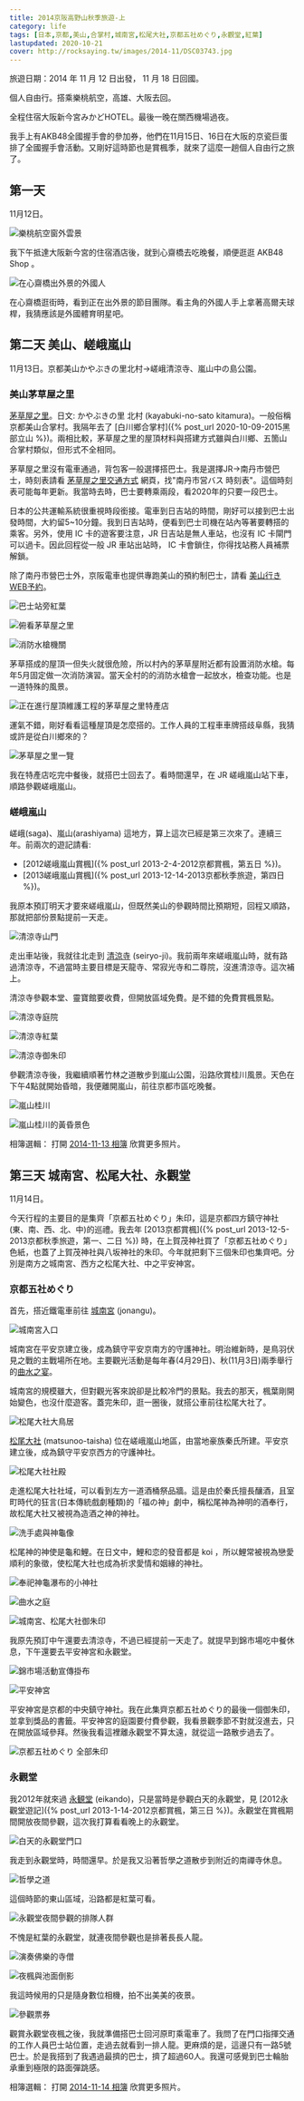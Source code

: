 ```yaml
---
title: 2014京阪高野山秋季旅遊-上
category: life
tags: [日本,京都,美山,合掌村,城南宮,松尾大社,京都五社めぐり,永觀堂,紅葉]
lastupdated: 2020-10-21
cover: http://rocksaying.tw/images/2014-11/DSC03743.jpg
---
```


旅遊日期：2014 年 11 月 12 日出發， 11 月 18 日回國。

個人自由行。搭乘樂桃航空，高雄、大阪去回。

全程住宿大阪新今宮みかどHOTEL。最後一晚在關西機場過夜。

我手上有AKB48全國握手會的參加券，他們在11月15日、16日在大阪的京瓷巨蛋排了全國握手會活動。又剛好這時節也是賞楓季，就來了這麼一趟個人自由行之旅了。

<!--more-->

## 第一天

11月12日。

![樂桃航空窗外雲景](https://raw.githubusercontent.com/rocksaying/rocksaying.github.io/master/images/2014-11/WP_20141112_15_11_19_Pro.jpg)

我下午抵達大阪新今宮的住宿酒店後，就到心齋橋去吃晚餐，順便逛逛 AKB48 Shop 。

![在心齋橋出外景的外國人](https://raw.githubusercontent.com/rocksaying/rocksaying.github.io/master/images/2014-11/WP_20141112_22_39_36_Pro.jpg)

在心齋橋逛街時，看到正在出外景的節目團隊。看主角的外國人手上拿著高爾夫球桿，我猜應該是外國體育明星吧。

## 第二天 美山、嵯峨嵐山

11月13日。京都美山かやぶきの里北村->嵯峨清涼寺、嵐山中の島公園。

### 美山茅草屋之里

[茅草屋之里](http://www.kayabukinosato.com/index.html)。日文: かやぶきの里 北村 (kayabuki-no-sato kitamura)。一般俗稱京都美山合掌村。我隔年去了 [白川鄉合掌村]({% post_url 2020-10-09-2015黑部立山 %})。兩相比較，茅草屋之里的屋頂材料與搭建方式雖與白川鄉、五箇山合掌村類似，但形式不全相同。

茅草屋之里沒有電車通過，背包客一般選擇搭巴士。我是選擇JR->南丹市營巴士，時刻表請看 [茅草屋之里交通方式](http://www.kayabukinosato.com/info.html) 網頁，找"南丹市営バス 時刻表"。這個時刻表可能每年更新。我當時去時，巴士要轉乘兩段，看2020年的只要一段巴士。

日本的公共運輸系統很重視時段銜接。電車到日吉站的時間，剛好可以接到巴士出發時間，大約留5~10分鐘。我到日吉站時，便看到巴士司機在站內等著要轉搭的乘客。另外，使用 IC 卡的遊客要注意，JR 日吉站是無人車站，也沒有 IC 卡閘門可以過卡。因此回程從一般 JR 車站出站時， IC 卡會鎖住，你得找站務人員補票解鎖。

除了南丹市營巴士外，京阪電車也提供專跑美山的預約制巴士，請看 [美山行きWEB予約](https://www.keihankyotokotsu.jp/miyama-reservation.html)。

![巴士站旁紅葉](https://raw.githubusercontent.com/rocksaying/rocksaying.github.io/master/images/2014-11/DSC03743.jpg)

![俯看茅草屋之里](https://raw.githubusercontent.com/rocksaying/rocksaying.github.io/master/images/2014-11/DSC03801.jpg)

![消防水槍機關](https://raw.githubusercontent.com/rocksaying/rocksaying.github.io/master/images/2014-11/DSC03803.jpg)

茅草搭成的屋頂一但失火就很危險，所以村內的茅草屋附近都有設置消防水槍。每年5月固定做一次消防演習。當天全村的的消防水槍會一起放水，檢查功能。也是一道特殊的風景。

![正在進行屋頂維護工程的茅草屋之里特產店](https://raw.githubusercontent.com/rocksaying/rocksaying.github.io/master/images/2014-11/DSC03888.jpg)

運氣不錯，剛好看看這種屋頂是怎麼搭的。工作人員的工程車車牌搭歧阜縣，我猜或許是從白川鄉來的？

![茅草屋之里一覽](https://raw.githubusercontent.com/rocksaying/rocksaying.github.io/master/images/2014-11/DSC03906.jpg)

我在特產店吃完中餐後，就搭巴士回去了。看時間還早，在 JR 嵯峨嵐山站下車，順路參觀嵯峨嵐山。

### 嵯峨嵐山

嵯峨(saga)、嵐山(arashiyama) 這地方，算上這次已經是第三次來了。連續三年。前兩次的遊記請看:

* [2012嵯峨嵐山賞楓]({% post_url 2013-2-4-2012京都賞楓，第五日 %})。
* [2013嵯峨嵐山賞楓]({% post_url 2013-12-14-2013京都秋季旅遊，第四日 %})。

我原本預訂明天才要來嵯峨嵐山，但既然美山的參觀時間比預期短，回程又順路，那就把部份景點提前一天走。

![清涼寺山門](https://raw.githubusercontent.com/rocksaying/rocksaying.github.io/master/images/2014-11/WP_20141113_14_24_39_Pro.jpg)

走出車站後，我就往北走到 [清涼寺](http://seiryoji.or.jp/) (seiryo-ji)。我前兩年來嵯峨嵐山時，就有路過清涼寺，不過當時主要目標是天龍寺、常寂光寺和二尊院，沒進清涼寺。這次補上。

清涼寺參觀本堂、靈寶館要收費，但開放區域免費。是不錯的免費賞楓景點。

![清涼寺庭院](https://raw.githubusercontent.com/rocksaying/rocksaying.github.io/master/images/2014-11/WP_20141113_14_36_35_Pro.jpg)

![清涼寺紅葉](https://raw.githubusercontent.com/rocksaying/rocksaying.github.io/master/images/2014-11/WP_20141113_002.jpg)

![清涼寺御朱印](https://raw.githubusercontent.com/rocksaying/rocksaying.github.io/master/images/2014-11/清涼寺御朱印.jpg)

參觀清涼寺後，我繼續順著竹林之道散步到嵐山公園，沿路欣賞桂川風景。天色在下午4點就開始昏暗，我便離開嵐山，前往京都市區吃晚餐。

![嵐山桂川](https://raw.githubusercontent.com/rocksaying/rocksaying.github.io/master/images/2014-11/DSC03941.jpg)

![嵐山桂川的黃昏景色](https://raw.githubusercontent.com/rocksaying/rocksaying.github.io/master/images/2014-11/WP_20141113_16_14_26_Pro.jpg)

相簿選輯：
打開 [2014-11-13 相簿](https://photos.app.goo.gl/1R2t5n5YFiSsaQ8Y8) 欣賞更多照片。

## 第三天 城南宮、松尾大社、永觀堂

11月14日。

今天行程的主要目的是集齊「京都五社めぐり」朱印，這是京都四方鎮守神社(東、南、西、北、中)的巡禮。我去年 [2013京都賞楓]({% post_url 2013-12-5-2013京都秋季旅遊，第一、二日 %}) 時，在上賀茂神社買了「京都五社めぐり」色紙，也蓋了上賀茂神社與八坂神社的朱印。今年就把剩下三個朱印也集齊吧。分別是南方之城南宮、西方之松尾大社、中之平安神宮。

### 京都五社めぐり

首先，搭近鐵電車前往 [城南宮](http://www.jonangu.com/) (jonangu)。

![城南宮入口](https://raw.githubusercontent.com/rocksaying/rocksaying.github.io/master/images/2014-11/DSC03949.jpg)

城南宮在平安京建立後，成為鎮守平安京南方的守護神社。明治維新時，是鳥羽伏見之戰的主戰場所在地。主要觀光活動是每年春(4月29日)、秋(11月3日)兩季舉行的[曲水之宴](https://ja.wikipedia.org/wiki/%E6%9B%B2%E6%B0%B4%E3%81%AE%E5%AE%B4)。

城南宮的規模雖大，但對觀光客來說卻是比較冷門的景點。我去的那天，楓葉剛開始變色，也沒什麼遊客。蓋完朱印，逛一圈後，就搭公車前往松尾大社了。

![松尾大社大鳥居](https://raw.githubusercontent.com/rocksaying/rocksaying.github.io/master/images/2014-11/WP_20141114_12_08_25_Pro.jpg)

[松尾大社](http://www.matsunoo.or.jp/) (matsunoo-taisha) 位在嵯峨嵐山地區，由當地豪族秦氏所建。平安京建立後，成為鎮守平安京西方的守護神社。

![松尾大社社殿](https://raw.githubusercontent.com/rocksaying/rocksaying.github.io/master/images/2014-11/DSC04013.jpg)

走進松尾大社社域，可以看到左方一道酒桶祭品牆。這是由於秦氏擅長釀酒，且室町時代的狂言(日本傳統戲劇種類)的「福の神」劇中，稱松尾神為神明的酒奉行，故松尾大社又被視為造酒之神的神社。

![洗手處與神龜像](https://raw.githubusercontent.com/rocksaying/rocksaying.github.io/master/images/2014-11/DSC04016.jpg)

松尾神的神使是龜和鯉。在日文中，鯉和恋的發音都是 koi ，所以鯉常被視為戀愛順利的象徵，使松尾大社也成為祈求愛情和姻緣的神社。

![奉祀神龜瀑布的小神社](https://raw.githubusercontent.com/rocksaying/rocksaying.github.io/master/images/2014-11/DSC04054.jpg)

![曲水之庭](https://raw.githubusercontent.com/rocksaying/rocksaying.github.io/master/images/2014-11/DSC04062.jpg)

![城南宮、松尾大社御朱印](https://raw.githubusercontent.com/rocksaying/rocksaying.github.io/master/images/2014-11/城南宮、松尾大社御朱印.jpg)

我原先預訂中午還要去清涼寺，不過已經提前一天走了。就提早到錦市場吃中餐休息，下午還要去平安神宮和永觀堂。

![錦市場活動宣傳掛布](https://raw.githubusercontent.com/rocksaying/rocksaying.github.io/master/images/2014-11/DSC04118.jpg)

![平安神宮](https://raw.githubusercontent.com/rocksaying/rocksaying.github.io/master/images/2014-11/DSC04145.jpg)

平安神宮是京都的中央鎮守神社。我在此集齊京都五社めぐり的最後一個御朱印，並拿到獎品的書籤。平安神宮的庭園要付費參觀，我看景觀季節不對就沒進去，只在開放區域參拜。然後我看這裡離永觀堂不算太遠，就從這一路散步過去了。

![京都五社めぐり 全部朱印](https://raw.githubusercontent.com/rocksaying/rocksaying.github.io/master/images/2014-11/京都五社巡禮御朱印全.jpg)

### 永觀堂

我2012年就來過 [永観堂](http://www.eikando.or.jp/) (eikando)，只是當時是參觀白天的永觀堂，見 [2012永觀堂遊記]({% post_url 2013-1-14-2012京都賞楓，第三日 %})。永觀堂在賞楓期間開放夜間參觀，這次我打算看看晚上的永觀堂。

![白天的永觀堂門口](https://raw.githubusercontent.com/rocksaying/rocksaying.github.io/master/images/2014-11/DSC04184.jpg)

我走到永觀堂時，時間還早。於是我又沿著哲學之道散步到附近的南禪寺休息。

![哲學之道](https://raw.githubusercontent.com/rocksaying/rocksaying.github.io/master/images/2014-11/DSC04191.jpg)

這個時節的東山區域，沿路都是紅葉可看。

![永觀堂夜間參觀的排隊人群](https://raw.githubusercontent.com/rocksaying/rocksaying.github.io/master/images/2014-11/DSC04228.jpg)

不愧是紅葉的永觀堂，就連夜間參觀也是排著長長人龍。

![演奏佛樂的寺僧](https://raw.githubusercontent.com/rocksaying/rocksaying.github.io/master/images/2014-11/DSC04261.jpg)

![夜楓與池面倒影](https://raw.githubusercontent.com/rocksaying/rocksaying.github.io/master/images/2014-11/DSC04267.jpg)

我這時候用的只是隨身數位相機，拍不出美美的夜景。

![參觀票券](https://raw.githubusercontent.com/rocksaying/rocksaying.github.io/master/images/2014-11/IMGP8032.JPG)

觀賞永觀堂夜楓之後，我就準備搭巴士回河原町乘電車了。我問了在門口指揮交通的工作人員巴士站位置，走過去就看到一排人龍。更麻煩的是，這邊只有一路5號巴士。於是我搭到了我遇過最擠的巴士，擠了超過60人。我還可感覺到巴士輪胎承重到極限的路面彈跳感。

相簿選輯：
打開 [2014-11-14 相簿](https://photos.app.goo.gl/sFaCm6Xg5Bb16t3eA) 欣賞更多照片。